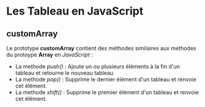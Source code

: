 # Les Tableau en JavaScript

## customArray

Le prototype **customArray** contient des méthodes similaires aux
methodes du protoype **Array** en *JavaScript* :

- La methode *push()* : Ajoute un ou plusieurs éléments à la fin d'un tableau et retourne le nouveau tableau.
- La methode *pop()* : Supprime le dernier élément d'un tableau et renvoie cet élément.
- La methode *shift()* : Supprime le premier élément d'un tableau et renvoie cet élément.